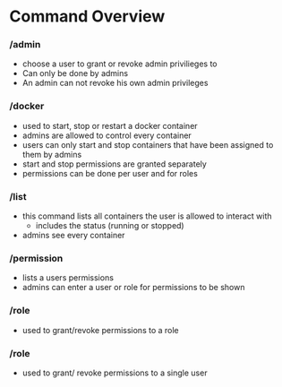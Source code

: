 # **Command Overview**

### /admin
- choose a user to grant or revoke admin privilieges to
- Can only be done by admins
- An admin can not revoke his own admin privileges

### /docker
- used to start, stop or restart a docker container
- admins are allowed to control every container
- users can only start and stop containers that have been assigned to them by admins
- start and stop permissions are granted separately
- permissions can be done per user and for roles

### /list
- this command lists all containers the user is allowed to interact with 
  - includes the status (running or stopped)
- admins see every container

### /permission
- lists a users permissions
- admins can enter a user or role for permissions to be shown

### /role
- used to grant/revoke permissions to a role

### /role
- used to grant/ revoke permissions to a single user
